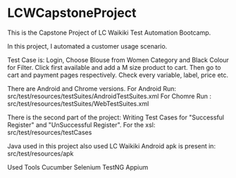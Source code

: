 # LCWCapstoneProject

This is the Capstone Project of LC Waikiki Test Automation Bootcamp. 

In this project, I automated a customer usage scenario.

Test Case is:
Login, Choose Blouse from Women Category and Black Colour for Filter. Click first available and add a M size
product to cart. Then go to cart and payment pages respectively. Check every variable, label, price etc.

There are Android and Chrome versions.
For Android Run: src/test/resources/testSuites/AndroidTestSuites.xml
For Chomre Run : src/test/resources/testSuites/WebTestSuites.xml

There is the second part of the project: Writing Test Cases for "Successful Register" and "UnSuccessful Register".
For the xsl: src/test/resources/testCases


Java used in this project also used LC Waikiki Android apk is present in: src/test/resources/apk

Used Tools
Cucumber
Selenium
TestNG
Appium

